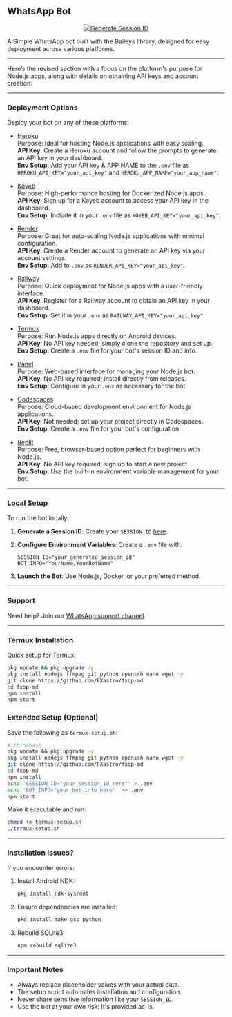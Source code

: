 ## WhatsApp Bot

<p align="center">
  <a href="https://fx-website-one.vercel.app/">
    <img src="https://img.shields.io/badge/FX WEBSITE-000?style=for-the-badge&logo=vercel&logoColor=white" alt="Generate Session ID"/>
  </a>
</p>

A Simple WhatsApp bot built with the Baileys library, designed for easy deployment across various platforms.

---

Here’s the revised section with a focus on the platform's purpose for Node.js apps, along with details on obtaining API keys and account creation:

---

### Deployment Options

Deploy your bot on any of these platforms:

- [Heroku](https://www.heroku.com/deploy?template=https://github.com/FXastro/fxop-md)  
  Purpose: Ideal for hosting Node.js applications with easy scaling.  
  **API Key**: Create a Heroku account and follow the prompts to generate an API key in your dashboard.  
  **Env Setup**: Add your API key & APP NAME to the `.env` file as `HEROKU_API_KEY="your_api_key"` and `HEROKU_APP_NAME="your_app_name"`.

- [Koyeb](https://app.koyeb.com/services/deploy?type=docker&image=docker.io/fxastro/fxop-md&name=fxop-md-demo)  
  Purpose: High-performance hosting for Dockerized Node.js apps.  
  **API Key**: Sign up for a Koyeb account to access your API key in the dashboard.  
  **Env Setup**: Include it in your `.env` file as `KOYEB_API_KEY="your_api_key"`.

- [Render](https://render.com/deploy?repo=https://github.com/FXastro/fxop-md)  
  Purpose: Great for auto-scaling Node.js applications with minimal configuration.  
  **API Key**: Create a Render account to generate an API key via your account settings.  
  **Env Setup**: Add to `.env` as `RENDER_API_KEY="your_api_key"`.

- [Railway](https://railway.app/new/template?template=https://github.com/FXastro/fxop-md)  
  Purpose: Quick deployment for Node.js apps with a user-friendly interface.  
  **API Key**: Register for a Railway account to obtain an API key in your dashboard.  
  **Env Setup**: Set it in your `.env` as `RAILWAY_API_KEY="your_api_key"`.

- [Termux](https://github.com/FXastro/fxop-md?tab=readme-ov-file#termux-installation)  
  Purpose: Run Node.js apps directly on Android devices.  
  **API Key**: No API key needed; simply clone the repository and set up.  
  **Env Setup**: Create a `.env` file for your bot's session ID and info.

- [Panel](https://github.com/FXastro/fxop-md/releases/)  
  Purpose: Web-based interface for managing your Node.js bot.  
  **API Key**: No API key required; install directly from releases.  
  **Env Setup**: Configure in your `.env` as necessary for the bot.

- [Codespaces](https://github.com/codespaces/new?repo=843557699&ref=master)  
  Purpose: Cloud-based development environment for Node.js applications.  
  **API Key**: Not needed; set up your project directly in Codespaces.  
  **Env Setup**: Create a `.env` file for your bot's configuration.

- [Replit](https://replit.com/~)  
  Purpose: Free, browser-based option perfect for beginners with Node.js.  
  **API Key**: No API key required; sign up to start a new project.  
  **Env Setup**: Use the built-in environment variable management for your bot.

---

### Local Setup

To run the bot locally:

1. **Generate a Session ID**: Create your `SESSION_ID` [here](https://fx-session.vercel.app/).

2. **Configure Environment Variables**: Create a `.env` file with:

   ```env
   SESSION_ID="your_generated_session_id"
   BOT_INFO="YourName,YourBotName"
   ```

3. **Launch the Bot**: Use Node.js, Docker, or your preferred method.

---

### Support

Need help? Join our [WhatsApp support channel](https://whatsapp.com/channel/0029VambPbJ2f3ERs37HvM2J).

---

### Termux Installation

Quick setup for Termux:

```bash
pkg update && pkg upgrade -y
pkg install nodejs ffmpeg git python openssh nano wget -y
git clone https://github.com/FXastro/fxop-md
cd fxop-md
npm install
npm start
```

### Extended Setup (Optional)

Save the following as `termux-setup.sh`:

```bash
#!/bin/bash
pkg update && pkg upgrade -y
pkg install nodejs ffmpeg git python openssh nano wget -y
git clone https://github.com/FXastro/fxop-md
cd fxop-md
npm install
echo 'SESSION_ID="your_session_id_here"' > .env
echo 'BOT_INFO="your_bot_info_here"' >> .env
npm start
```

Make it executable and run:

```bash
chmod +x termux-setup.sh
./termux-setup.sh
```

---

### Installation Issues?

If you encounter errors:

1. Install Android NDK:

   ```bash
   pkg install ndk-sysroot
   ```

2. Ensure dependencies are installed:

   ```bash
   pkg install make gcc python
   ```

3. Rebuild SQLite3:
   ```bash
   npm rebuild sqlite3
   ```

---

### Important Notes

- Always replace placeholder values with your actual data.
- The setup script automates installation and configuration.
- Never share sensitive information like your `SESSION_ID`.
- Use the bot at your own risk; it's provided as-is.
